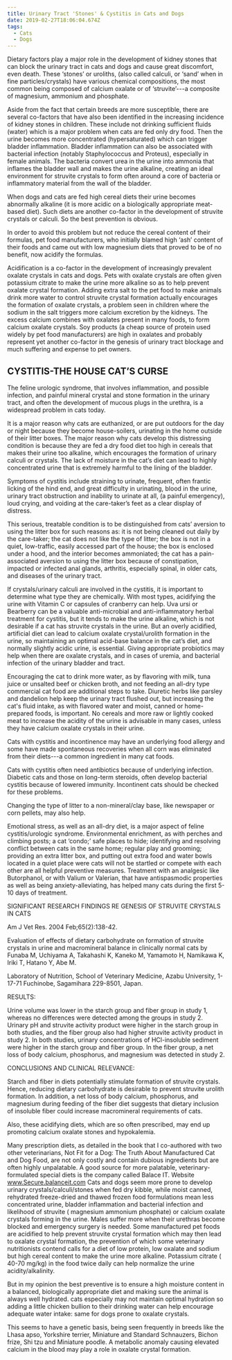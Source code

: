 ```yaml
---
title: Urinary Tract 'Stones' & Cystitis in Cats and Dogs
date: 2019-02-27T18:06:04.674Z
tags:
  - Cats
  - Dogs
---
```

Dietary factors play a major role in the development of kidney stones that can block the urinary tract in cats and dogs and cause great discomfort, even death. These ‘stones’ or uroliths, (also called calculi, or ‘sand’ when in fine particles/crystals) have various chemical compositions, the most common being composed of calcium oxalate or of ‘struvite’---a composite of magnesium, ammonium and phosphate.

Aside from the fact that certain breeds are more susceptible, there are several co-factors that have also been identified in the increasing incidence of kidney stones in children. These include not drinking sufficient fluids (water) which is a major problem when cats are fed only dry food. Then the urine becomes more concentrated (hypersaturated) which can trigger bladder inflammation. Bladder inflammation can also be associated with bacterial infection (notably Staphylococcus and Proteus), especially in female animals. The bacteria convert urea in the urine into ammonia that inflames the bladder wall and makes the urine alkaline, creating an ideal environment for struvite crystals to form often around a core of bacteria or inflammatory material from the wall of the bladder.

When dogs and cats are fed high cereal diets their urine becomes abnormally alkaline (it is more acidic on a biologically appropriate meat-based diet). Such diets are another co-factor in the development of struvite crystals or calculi. So the best prevention is obvious.

 In order to avoid this problem but not reduce the cereal content of their formulas, pet food manufacturers, who initially blamed high ‘ash’ content of their foods and came out with low magnesium diets that proved to be of no benefit, now acidify the formulas.

Acidification is a co-factor in the development of increasingly prevalent oxalate crystals in cats and dogs. Pets with oxalate crystals are often given potassium citrate to make the urine more alkaline so as to help prevent oxalate crystal formation. Adding extra salt to the pet food to make animals drink more water to control struvite crystal formation actually encourages the formation of oxalate crystals, a problem seen in children where the sodium in the salt triggers more calcium excretion by the kidneys. The excess calcium combines with oxalates present in many foods, to form calcium oxalate crystals. Soy products (a cheap source of protein used widely by pet food manufacturers) are high in oxalates and probably represent yet another co-factor in the genesis of urinary tract blockage and much suffering and expense to pet owners.

## CYSTITIS-THE HOUSE CAT’S CURSE

 The feline urologic syndrome, that involves inflammation, and possible infection, and painful mineral crystal and stone formation in the urinary tract, and often the development of mucous plugs in the urethra, is a widespread problem in cats today.

 It is a major reason why cats are euthanized, or are put outdoors for the day or night because they become house-soilers, urinating in the home outside of their litter boxes. The major reason why cats develop this distressing condition is because they are fed a dry food diet too high in cereals that makes their urine too alkaline, which encourages the formation of urinary calculi or crystals. The lack of moisture in the cat’s diet can lead to highly concentrated urine that is extremely harmful to the lining of the bladder.

Symptoms of cystitis include straining to urinate, frequent, often frantic licking of the hind end, and great difficulty in urinating, blood in the urine, urinary tract obstruction and inability to urinate at all, (a painful emergency), loud crying, and voiding at the care-taker’s feet as a clear display of distress.

This serious, treatable condition is to be distinguished from cats’ aversion to using the litter box for such reasons as: it is not being cleaned out daily by the care-taker; the cat does not like the type of litter; the box is not in a quiet, low-traffic, easily accessed part of the house; the box is enclosed under a hood, and the interior becomes ammoniated; the cat has a pain-associated aversion to using the litter box because of constipation, impacted or infected anal glands, arthritis, especially spinal, in older cats, and diseases of the urinary tract.

If crystals/urinary calculi are involved in the cystitis, it is important to determine what type they are chemically. With most types, acidifying the urine with Vitamin C or capsules of cranberry can help. Uva ursi or Bearberry can be a valuable anti-microbial and anti-inflammatory herbal treatment for cystitis, but it tends to make the urine alkaline, which is not desirable if a cat has struvite crystals in the urine. But an overly acidified, artificial diet can lead to calcium oxalate crystal/urolith formation in the urine, so maintaining an optimal acid-base balance in the cat’s diet, and normally slightly acidic urine, is essential. Giving appropriate probiotics may help when there are oxalate crystals, and in cases of uremia, and bacterial infection of the urinary bladder and tract.

 Encouraging the cat to drink more water, as by flavoring with milk, tuna juice or unsalted beef or chicken broth, and not feeding an all-dry type commercial cat food are additional steps to take. Diuretic herbs like parsley and dandelion help keep the urinary tract flushed out, but increasing the cat's fluid intake, as with flavored water and moist, canned or home-prepared foods, is important. No cereals and more raw or lightly cooked meat to increase the acidity of the urine is advisable in many cases, unless they have calcium oxalate crystals in their urine.

Cats with cystitis and incontinence may have an underlying food allergy and some have made spontaneous recoveries when all corn was eliminated from their diets---a common ingredient in many cat foods.

Cats with cystitis often need antibiotics because of underlying infection. Diabetic cats and those on long-term steroids, often develop bacterial cystitis because of lowered immunity.  Incontinent cats should be checked for these problems.

 Changing the type of litter to a non-mineral/clay base, like newspaper or corn pellets, may also help.

Emotional stress, as well as an all-dry diet, is a major aspect of feline cystitis/urologic syndrome. Environmental enrichment, as with perches and climbing posts; a cat ‘condo;’ safe places to hide; identifying and resolving conflict between cats in the same home; regular play and grooming; providing an extra litter box, and putting out extra food and water bowls located in a quiet place were cats will not be startled or compete with each other are all helpful preventive measures.  Treatment with an analgesic like Butorphanol, or with Valium or Valerian, that have antispasmodic properties as well as being anxiety-alleviating, has helped many cats during the first 5-10 days of treatment.

SIGNIFICANT RESEARCH FINDINGS RE GENESIS OF STRUVITE CRYSTALS IN CATS

Am J Vet Res. 2004 Feb;65(2):138-42.

Evaluation of effects of dietary carbohydrate on formation of struvite crystals in urine and macromineral balance in clinically normal cats by Funaba M, Uchiyama A, Takahashi K, Kaneko M, Yamamoto H, Namikawa K, Iriki T, Hatano Y, Abe M.

Laboratory of Nutrition, School of Veterinary Medicine, Azabu University, 1-17-71 Fuchinobe, Sagamihara 229-8501, Japan.

RESULTS:

Urine volume was lower in the starch group and fiber group in study 1, whereas no differences were detected among the groups in study 2. Urinary pH and struvite activity product were higher in the starch group in both studies, and the fiber group also had higher struvite activity product in study 2. In both studies, urinary concentrations of HCl-insoluble sediment were higher in the starch group and fiber group. In the fiber group, a net loss of body calcium, phosphorus, and magnesium was detected in study 2.

CONCLUSIONS AND CLINICAL RELEVANCE:

Starch and fiber in diets potentially stimulate formation of struvite crystals. Hence, reducing dietary carbohydrate is desirable to prevent struvite urolith formation. In addition, a net loss of body calcium, phosphorus, and magnesium during feeding of the fiber diet suggests that dietary inclusion of insoluble fiber could increase macromineral requirements of cats.

Also, these acidifying diets, which are so often prescribed, may end up promoting calcium oxalate stones and hypokalemia.

Many prescription diets, as detailed in the book that I co-authored with two other veterinarians, Not Fit for a Dog: The Truth About Manufactured Cat and Dog Food, are not only costly and contain dubious ingredients but are often highly unpalatable. A good source for more palatable, veterinary-formulated special diets is the company called Balace IT. Website www.Secure.balanceit.com
Cats and dogs seem more prone to develop urinary crystals/calculi/stones when fed dry kibble, while moist canned, rehydrated freeze-dried and thawed frozen food formulations mean less concentrated urine, bladder inflammation and bacterial infection and likelihood of struvite ( magnesium ammonium phosphate) or  calcium oxalate crystals forming in the urine. Males suffer more when their urethras become blocked and emergency surgery is needed.
Some manufactured pet foods are acidified to help prevent struvite crystal formation which may then lead to oxalate crystal formation, the prevention of which some veterinary nutritionists contend calls for a diet of low protein, low oxalate and sodium but high cereal content to make the urine more alkaline.  Potassium citrate ( 40-70 mg/kg) in the food twice daily can help normalize the urine acidity/alkalinity. 


 But in my opinion the best preventive is to ensure a high moisture content in a balanced, biologically appropriate diet and making sure the animal is always well hydrated. cats especially may not maintain optimal hydration so adding a little chicken bullion to their drinking water can help encourage adequate water intake: same for dogs prone to oxalate crystals.


This seems to have a genetic basis, being seen frequently in breeds like the Lhasa apso, Yorkshire terrier, Miniature and Standard Schnauzers, Bichon frize, Shi tzu and Miniature poodle. A metabolic anomaly causing elevated calcium in the blood may play a role in oxalate crystal formation.



